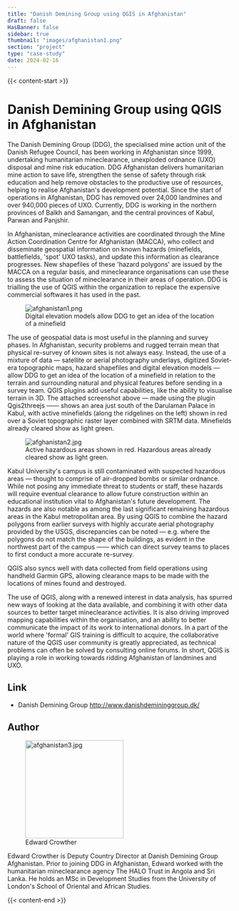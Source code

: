 ```yaml
---
title: "Danish Demining Group using QGIS in Afghanistan"
draft: false
HasBanner: false
sidebar: true
thumbnail: "images/afghanistan1.png"
section: "project"
type: "case-study"
date: 2024-02-16
---
```

{{< content-start >}}

# Danish Demining Group using QGIS in Afghanistan

The Danish Demining Group (DDG), the specialised mine action unit of the Danish Refugee Council, has been working in Afghanistan since 1999, undertaking humanitarian mineclearance, unexploded ordnance (UXO) disposal and mine risk education. DDG Afghanistan delivers humanitarian mine action to save life, strengthen the sense of safety through risk education and help remove obstacles to the productive use of resources, helping to realise Afghanistan's development potential. Since the start of operations in Afghanistan, DDG has removed over 24,000 landmines and over 940,000 pieces of UXO. Currently, DDG is working in the northern provinces of Balkh and Samangan, and the central provinces of Kabul, Parwan and Panjshir.

In Afghanistan, mineclearance activities are coordinated through the Mine Action Coordination Centre for Afghanistan (MACCA), who collect and disseminate geospatial information on known hazards (minefields, battlefields, 'spot' UXO tasks), and update this information as clearance progresses. New shapefiles of these 'hazard polygons' are issued by the MACCA on a regular basis, and mineclearance organisations can use these to assess the situation of mineclearance in their areas of operation. DDG is trialling the use of QGIS within the organization to replace the expensive commercial softwares it has used in the past.

<figure>
<img src="../images/afghanistan1.png" class="align-right" alt="afghanistan1.png" />
<figcaption>Digital elevation models allow DDG to get an idea of the location of a minefield</figcaption>
</figure>

The use of geospatial data is most useful in the planning and survey phases. In Afghanistan, security problems and rugged terrain mean that physical re-survey of known sites is not always easy. Instead, the use of a mixture of data — satellite or aerial photography underlays, digitized Soviet-era topographic maps, hazard shapefiles and digital elevation models — allow DDG to get an idea of the location of a minefield in relation to the terrain and surrounding natural and physical features before sending in a survey team. QGIS plugins add useful capabilities, like the ability to visualise terrain in 3D. The attached screenshot above — made using the plugin Qgis2threejs —— shows an area just south of the Darulaman Palace in Kabul, with active minefields (along the ridgelines on the left) shown in red over a Soviet topographic raster layer combined with SRTM data. Minefields already cleared show as light green.

<figure>
<img src="../images/afghanistan2.jpg" class="align-right" alt="afghanistan2.jpg" />
<figcaption>Active hazardous areas shown in red. Hazardous areas already cleared show as light green.</figcaption>
</figure>

Kabul University's campus is still contaminated with suspected hazardous areas — thought to comprise of air-dropped bombs or similar ordnance. While not posing any immediate threat to students or staff, these hazards will require eventual clearance to allow future construction within an educational institution vital to Afghanistan's future development. The hazards are also notable as among the last significant remaining hazardous areas in the Kabul metropolitan area. By using QGIS to combine the hazard polygons from earlier surveys with highly accurate aerial photography provided by the USGS, discrepancies can be noted — e.g. where the polygons do not match the shape of the buildings, as evident in the northwest part of the campus —— which can direct survey teams to places to first conduct a more accurate re-survey.

QGIS also syncs well with data collected from field operations using handheld Garmin GPS, allowing clearance maps to be made with the locations of mines found and destroyed.

The use of QGIS, along with a renewed interest in data analysis, has spurred new ways of looking at the data available, and combining it with other data sources to better target mineclearance activities. It is also driving improved mapping capabilities within the organisation, and an ability to better communicate the impact of its work to international donors. In a part of the world where 'formal' GIS training is difficult to acquire, the collaborative nature of the QGIS user community is greatly appreciated, as technical problems can often be solved by consulting online forums. In short, QGIS is playing a role in working towards ridding Afghanistan of landmines and UXO.

## Link

-   Danish Demining Group <http://www.danishdemininggroup.dk/>

## Author

<figure>
<img src="../images/afghanistan3.jpg" class="align-left" height="220" alt="afghanistan3.jpg" />
<figcaption>Edward Crowther</figcaption>
</figure>

Edward Crowther is Deputy Country Director at Danish Demining Group Afghanistan. Prior to joining DDG in Afghanistan, Edward worked with the humanitarian mineclearance agency The HALO Trust in Angola and Sri Lanka. He holds an MSc in Development Studies from the University of London's School of Oriental and African Studies.

{{< content-end >}}
